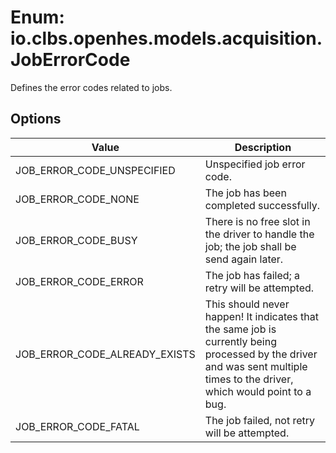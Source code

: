 # Enum: io.clbs.openhes.models.acquisition.JobErrorCode

Defines the error codes related to jobs.

## Options

| Value | Description |
| --- | --- |
| JOB_ERROR_CODE_UNSPECIFIED | Unspecified job error code. |
| JOB_ERROR_CODE_NONE | The job has been completed successfully. |
| JOB_ERROR_CODE_BUSY | There is no free slot in the driver to handle the job; the job shall be send again later. |
| JOB_ERROR_CODE_ERROR | The job has failed; a retry will be attempted. |
| JOB_ERROR_CODE_ALREADY_EXISTS | This should never happen! It indicates that the same job is currently being processed by the driver and was sent multiple times to the driver, which would point to a bug. |
| JOB_ERROR_CODE_FATAL | The job failed, not retry will be attempted. |
